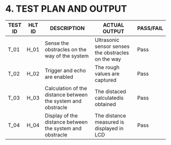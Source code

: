 # 4. TEST PLAN AND OUTPUT

**TEST ID**|HLT ID| DESCRIPTION| ACTUAL OUTPUT| PASS/FAIL
|-|-|-|-|-|
|T_01|H_01| Sense the obstracles on the way of the system| Ultrasonic sensor senses the obstracles on the way | Pass
|T_02|H_02|Trigger and echo are enabled | The rough values are captured |  Pass
T_03|H_03| Calculation of the distance between the system and obstracle| The distaced calculatedis obtained|Pass
T_04|H_04| Display of the distance between the system and obstracle | The distance measured is displayed in LCD| Pass
